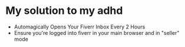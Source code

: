 # My solution to my adhd
- Automagically Opens Your Fiverr Inbox Every 2 Hours
- Ensure you're logged into fiverr in your main browser and in "seller" mode
